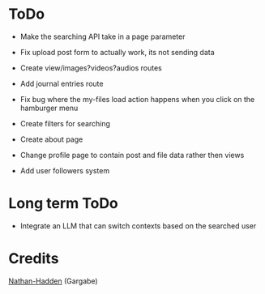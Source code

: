 # ToDo
- Make the searching API take in a page parameter 
- Fix upload post form to actually work, its not sending data
- Create view/images?videos?audios routes
- Add journal entries route
- Fix bug where the my-files load action happens when you click on the hamburger menu
- Create filters for searching
- Create about page

- Change profile page to contain post and file data rather then views
- Add user followers system


# Long term ToDo
- Integrate an LLM that can switch contexts based on the searched user 

# Credits
[Nathan-Hadden](https://github.com/n8hadden) (Gargabe)